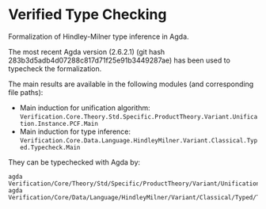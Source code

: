 

# Verified Type Checking
 
Formalization of Hindley-Milner type inference in Agda. 

The most recent Agda version (2.6.2.1) (git hash 283b3d5adb4d07288c817d71f25e91b3449287ae)
has been used to typecheck the formalization.

The main results are available in the following modules (and corresponding file paths):

 - Main induction for unification algorithm: `Verification.Core.Theory.Std.Specific.ProductTheory.Variant.Unification.Instance.PCF.Main`
 - Main induction for type inference: `Verification.Core.Data.Language.HindleyMilner.Variant.Classical.Typed.Typecheck.Main`
 
They can be typechecked with Agda by: 

```
agda Verification/Core/Theory/Std/Specific/ProductTheory/Variant/Unification/Instance/PCF/Main.agda
agda Verification/Core/Data/Language/HindleyMilner/Variant/Classical/Typed/Typecheck/Main.agda
```


